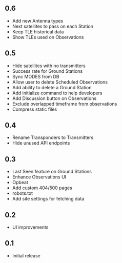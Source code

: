 ## 0.6

* Add new Antenna types
* Next satellites to pass on each Station
* Keep TLE historical data
* Show TLEs used on Observations

## 0.5

* Hide satellites with no transmitters
* Success rate for Ground Stations
* Sync MODES from DB
* Allow user to delete Scheduled Observations
* Add ability to delete a Ground Station
* Add initialize command to help developers
* Add Discussion button on Observations
* Exclude overlapped timeframe from observations
* Compress static files

## 0.4

* Rename Transponders to Transmitters
* Hide unused API endpoints

## 0.3

* Last Seen feature on Ground Stations
* Enhance Observations UI
* Opbeat
* Add custom 404/500 pages
* robots.txt
* Add site settings for fetching data

## 0.2

* UI improvements

## 0.1

* Initial release

